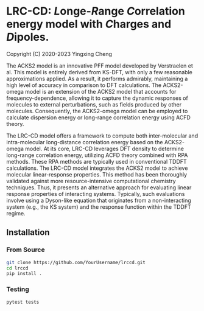 # LRC-CD: *L*onge-*R*ange *C*orrelation energy model with *C*harges and *D*ipoles.
Copyright (C) 2020-2023 Yingxing Cheng

The ACKS2 model is an innovative PFF model developed by Verstraelen et al. 
This model is entirely derived from KS-DFT, with only a few reasonable approximations applied. 
As a result, it performs admirably, maintaining a high level of accuracy in comparison to DFT calculations. 
The ACKS2-omega model is an extension of the ACKS2 model that accounts for frequency-dependence, allowing it to capture the dynamic responses of molecules to external perturbations, such as fields produced by other molecules. 
Consequently, the ACKS2-omega model can be employed to calculate dispersion energy or long-range correlation energy using ACFD theory.

The LRC-CD model offers a framework to compute both inter-molecular and intra-molecular long-distance correlation energy based on the ACKS2-omega model. 
At its core, LRC-CD leverages DFT density to determine long-range correlation energy, utilizing ACFD theory combined with RPA methods. 
These RPA methods are typically used in conventional TDDFT calculations. 
The LRC-CD model integrates the ACKS2 model to achieve molecular linear-response properties. 
This method has been thoroughly validated against more resource-intensive computational chemistry techniques. 
Thus, it presents an alternative approach for evaluating linear response properties of interacting systems.
Typically, such evaluations involve using a Dyson-like equation that originates from a non-interacting system (e.g., the KS system) and the response function within the TDDFT regime.

## Installation

### From Source

```bash
git clone https://github.com/YourUsername/lrccd.git
cd lrccd
pip install .
```

### Testing
```bash
pytest tests
```
